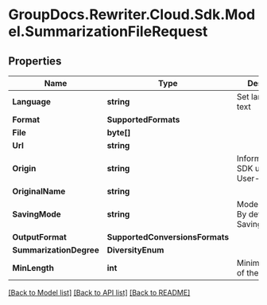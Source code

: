 # GroupDocs.Rewriter.Cloud.Sdk.Model.SummarizationFileRequest

## Properties

Name | Type | Description | Notes
------------ | ------------- | ------------- | -------------
**Language** | **string** | Set language of text | 
**Format** | **SupportedFormats** |  | 
**File** | **byte[]** |  | [optional] 
**Url** | **string** |  | [optional] 
**Origin** | **string** | Information about SDK user, like a User-Agent | [optional] 
**OriginalName** | **string** |  | [optional] 
**SavingMode** | **string** | Mode of saving. By default is SavingMode.Files | [optional] 
**OutputFormat** | **SupportedConversionsFormats** |  | 
**SummarizationDegree** | **DiversityEnum** |  | [optional] 
**MinLength** | **int** | Minimum length of the target text | [optional] 

[[Back to Model list]](../README.md#documentation-for-models) [[Back to API list]](../README.md#documentation-for-api-endpoints) [[Back to README]](../README.md)

